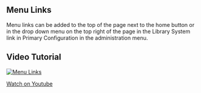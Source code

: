 ## Menu Links

Menu links can be added to the top of the page next to the home button or in the drop down menu on the top right of the page in the Library System link in Primary Configuration in the administration menu.

## Video Tutorial

[![Menu Links](/manual/images/Menu-Links.jpg)](https://youtu.be/5Y6T5G2M-e0)

[Watch on Youtube](https://youtu.be/5Y6T5G2M-e0)
